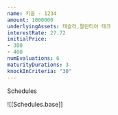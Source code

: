 ```yaml
---
name: 키움 - 1234
amount: 1000000
underlyingAssets: 테슬라,팔란티어 테크
interestRate: 27.72
initialPrice: 
- 300
- 400
numEvaluations: 6
maturityDurations: 3
knockInCriteria: "30"
---
```


Schedules

![[Schedules.base]]

